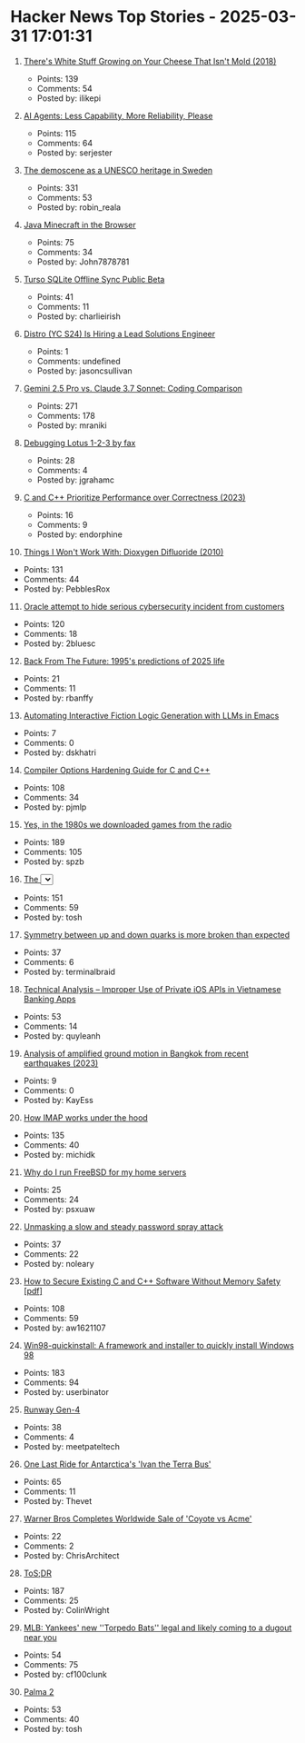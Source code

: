 # Hacker News Top Stories - 2025-03-31 17:01:31

1. [There's White Stuff Growing on Your Cheese That Isn't Mold (2018)](https://www.thephcheese.com/theres-white-stuff-growing-on-your-cheese-that-isnt-mold)
   - Points: 139
   - Comments: 54
   - Posted by: ilikepi

2. [AI Agents: Less Capability, More Reliability, Please](https://www.sergey.fyi/articles/reliability-vs-capability)
   - Points: 115
   - Comments: 64
   - Posted by: serjester

3. [The demoscene as a UNESCO heritage in Sweden](https://www.goto80.com/the-demoscene-as-a-unesco-heritage-in-sweden)
   - Points: 331
   - Comments: 53
   - Posted by: robin_reala

4. [Java Minecraft in the Browser](https://browsercraft.cheerpj.com/)
   - Points: 75
   - Comments: 34
   - Posted by: John7878781

5. [Turso SQLite Offline Sync Public Beta](https://turso.tech/blog/turso-offline-sync-public-beta)
   - Points: 41
   - Comments: 11
   - Posted by: charlieirish

6. [Distro (YC S24) Is Hiring a Lead Solutions Engineer](https://www.ycombinator.com/companies/distro/jobs/hJQCfVH-lead-solutions-engineer)
   - Points: 1
   - Comments: undefined
   - Posted by: jasoncsullivan

7. [Gemini 2.5 Pro vs. Claude 3.7 Sonnet: Coding Comparison](https://composio.dev/blog/gemini-2-5-pro-vs-claude-3-7-sonnet-coding-comparison/)
   - Points: 271
   - Comments: 178
   - Posted by: mraniki

8. [Debugging Lotus 1-2-3 by fax](https://blog.jgc.org/2025/03/debugging-lotus-1-2-3-by-fax.html)
   - Points: 28
   - Comments: 4
   - Posted by: jgrahamc

9. [C and C++ Prioritize Performance over Correctness (2023)](https://research.swtch.com/ub)
   - Points: 16
   - Comments: 9
   - Posted by: endorphine

10. [Things I Won't Work With: Dioxygen Difluoride (2010)](https://www.science.org/content/blog-post/things-i-won-t-work-dioxygen-difluoride)
   - Points: 131
   - Comments: 44
   - Posted by: PebblesRox

11. [Oracle attempt to hide serious cybersecurity incident from customers](https://doublepulsar.com/oracle-attempt-to-hide-serious-cybersecurity-incident-from-customers-in-oracle-saas-service-9231c8daff4a)
   - Points: 120
   - Comments: 18
   - Posted by: 2bluesc

12. [Back From The Future: 1995's predictions of 2025 life](https://newslttrs.com/back-from-the-future-1995s-predictions-of-2025-life/)
   - Points: 21
   - Comments: 11
   - Posted by: rbanffy

13. [Automating Interactive Fiction Logic Generation with LLMs in Emacs](https://blog.tendollaradventure.com/automating-story-logic-with-llms/)
   - Points: 7
   - Comments: 0
   - Posted by: dskhatri

14. [Compiler Options Hardening Guide for C and C++](https://best.openssf.org/Compiler-Hardening-Guides/Compiler-Options-Hardening-Guide-for-C-and-C++.html)
   - Points: 108
   - Comments: 34
   - Posted by: pjmlp

15. [Yes, in the 1980s we downloaded games from the radio](https://newslttrs.com/yes-in-the-1980s-we-downloaded-games-from-the-radio/)
   - Points: 189
   - Comments: 105
   - Posted by: spzb

16. [The <select> element can now be customized with CSS](https://developer.chrome.com/blog/a-customizable-select)
   - Points: 151
   - Comments: 59
   - Posted by: tosh

17. [Symmetry between up and down quarks is more broken than expected](https://phys.org/news/2025-03-symmetry-quarks-broken.html)
   - Points: 37
   - Comments: 6
   - Posted by: terminalbraid

18. [Technical Analysis – Improper Use of Private iOS APIs in Vietnamese Banking Apps](https://blog.verichains.io/p/technical-analysis-improper-use-of)
   - Points: 53
   - Comments: 14
   - Posted by: quyleanh

19. [Analysis of amplified ground motion in Bangkok from recent earthquakes (2023)](https://geoenvironmental-disasters.springeropen.com/articles/10.1186/s40677-023-00259-0)
   - Points: 9
   - Comments: 0
   - Posted by: KayEss

20. [How IMAP works under the hood](https://blog.lohr.dev/imap-introduction)
   - Points: 135
   - Comments: 40
   - Posted by: michidk

21. [Why do I run FreeBSD for my home servers](https://aumont.fr/posts/FreeBSD-Home-Server/)
   - Points: 25
   - Comments: 24
   - Posted by: psxuaw

22. [Unmasking a slow and steady password spray attack](https://petrasecurity.substack.com/p/unmasking-a-slow-and-steady-password)
   - Points: 37
   - Comments: 22
   - Posted by: noleary

23. [How to Secure Existing C and C++ Software Without Memory Safety [pdf]](https://arxiv.org/abs/2503.21145)
   - Points: 108
   - Comments: 59
   - Posted by: aw1621107

24. [Win98-quickinstall: A framework and installer to quickly install Windows 98](https://github.com/oerg866/win98-quickinstall)
   - Points: 183
   - Comments: 94
   - Posted by: userbinator

25. [Runway Gen-4](https://runwayml.com/research/introducing-runway-gen-4)
   - Points: 38
   - Comments: 4
   - Posted by: meetpateltech

26. [One Last Ride for Antarctica's 'Ivan the Terra Bus'](https://www.atlasobscura.com/articles/antarctica-ivan-the-terra-bus-retired)
   - Points: 65
   - Comments: 11
   - Posted by: Thevet

27. [Warner Bros Completes Worldwide Sale of 'Coyote vs Acme'](https://deadline.com/2025/03/coyote-vs-acme-warner-bros-sale-complete-ketchup-1236354552/)
   - Points: 22
   - Comments: 2
   - Posted by: ChrisArchitect

28. [ToS;DR](https://tosdr.org/en)
   - Points: 187
   - Comments: 25
   - Posted by: ColinWright

29. [MLB: Yankees' new ''Torpedo Bats'' legal and likely coming to a dugout near you](https://thelibertyline.com/2025/03/30/yankees-new-torpedo-bat/)
   - Points: 54
   - Comments: 75
   - Posted by: cf100clunk

30. [Palma 2](https://shop.boox.com/products/palma2)
   - Points: 53
   - Comments: 40
   - Posted by: tosh

